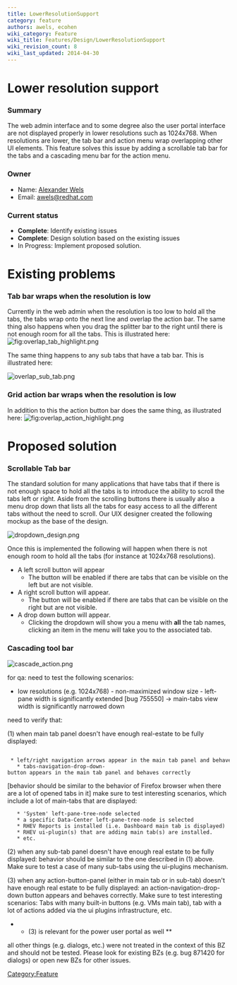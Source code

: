 ```yaml
---
title: LowerResolutionSupport
category: feature
authors: awels, ecohen
wiki_category: Feature
wiki_title: Features/Design/LowerResolutionSupport
wiki_revision_count: 8
wiki_last_updated: 2014-04-30
---
```


# Lower resolution support

### Summary

The web admin interface and to some degree also the user portal interface are not displayed properly in lower resolutions such as 1024x768. When resolutions are lower, the tab bar and action menu wrap overlapping other UI elements. This feature solves this issue by adding a scrollable tab bar for the tabs and a cascading menu bar for the action menu.

### Owner

*   Name: [Alexander Wels](User:awels)
*   Email: <awels@redhat.com>

### Current status

*   **Complete**: Identify existing issues
*   **Complete**: Design solution based on the existing issues
*   In Progress: Implement proposed solution.

# Existing problems

### Tab bar wraps when the resolution is low

Currently in the web admin when the resolution is too low to hold all the tabs, the tabs wrap onto the next line and overlap the action bar. The same thing also happens when you drag the splitter bar to the right until there is not enough room for all the tabs. This is illustrated here: ![](overlap_tab_highlight.png "fig:overlap_tab_highlight.png")

The same thing happens to any sub tabs that have a tab bar. This is illustrated here:

![](overlap_sub_tab.png "overlap_sub_tab.png")

### Grid action bar wraps when the resolution is low

In addition to this the action button bar does the same thing, as illustrated here: ![](overlap_action_highlight.png "fig:overlap_action_highlight.png")

# Proposed solution

### Scrollable Tab bar

The standard solution for many applications that have tabs that if there is not enough space to hold all the tabs is to introduce the ability to scroll the tabs left or right. Aside from the scrolling buttons there is usually also a menu drop down that lists all the tabs for easy access to all the different tabs without the need to scroll. Our UIX designer created the following mockup as the base of the design.

![](dropdown_design.png "dropdown_design.png")

Once this is implemented the following will happen when there is not enough room to hold all the tabs (for instance at 1024x768 resolutions).

*   A left scroll button will appear
    -   The button will be enabled if there are tabs that can be visible on the left but are not visible.
*   A right scroll button will appear.
    -   The button will be enabled if there are tabs that can be visible on the right but are not visible.
*   A drop down button will appear.
    -   Clicking the dropdown will show you a menu with **all** the tab names, clicking an item in the menu will take you to the associated tab.

### Cascading tool bar

![](cascade_action.png "cascade_action.png")

for qa: need to test the following scenarios:

* low resolutions (e.g. 1024x768) - non-maximized window size - left-pane width is significantly extended [bug 755550] -> main-tabs view width is significantly narrowed down

need to verify that:

(1) when main tab panel doesn't have enough real-estate to be fully displayed:

       * left/right navigation arrows appear in the main tab panel and behave correctly. 
       * tabs-navigation-drop-down-button appears in the main tab panel and behaves correctly

[behavior should be similar to the behavior of Firefox browser when there are a lot of opened tabs in it] make sure to test interesting scenarios, which include a lot of main-tabs that are displayed:

       * 'System' left-pane-tree-node selected
       * a specific Data-Center left-pane-tree-node is selected
       * RHEV Reports is installed (i.e. Dashboard main tab is displayed)
       * RHEV ui-plugin(s) that are adding main tab(s) are installed.
       * etc.

(2) when any sub-tab panel doesn't have enough real estate to be fully displayed: behavior should be similar to the one described in (1) above. Make sure to test a case of many sub-tabs using the ui-plugins mechanism.

(3) when any action-button-panel (either in main tab or in sub-tab) doesn't have enough real estate to be fully displayed: an action-navigation-drop-down button appears and behaves correctly. Make sure to test interesting scenarios: Tabs with many built-in buttons (e.g. VMs main tab), tab with a lot of actions added via the ui plugins infrastructure, etc.

*   -   (3) is relevant for the power user portal as well \*\*

all other things (e.g. dialogs, etc.) were not treated in the context of this BZ and should not be tested. Please look for existing BZs (e.g. bug 871420 for dialogs) or open new BZs for other issues.

<Category:Feature>
